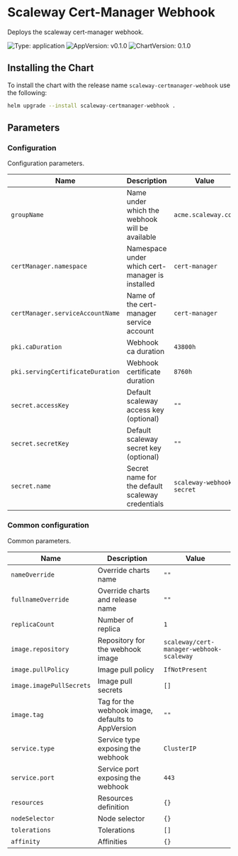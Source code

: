 # Scaleway Cert-Manager Webhook

Deploys the scaleway cert-manager webhook.

![Type: application](https://img.shields.io/badge/Type-application-informational?style=flat-square) ![AppVersion: v0.1.0](https://img.shields.io/badge/AppVersion-v0.1.0-informational?style=flat-square) ![ChartVersion: 0.1.0](https://img.shields.io/badge/ChartVersion-0.1.0-informational?style=flat-square)

## Installing the Chart

To install the chart with the release name `scaleway-certmanager-webhook` use the following:

```sh
helm upgrade --install scaleway-certmanager-webhook .
```

## Parameters

### Configuration

Configuration parameters.

| Name                             | Description                                      | Value                     |
| -------------------------------- | ------------------------------------------------ | ------------------------- |
| `groupName`                      | Name under which the webhook will be available   | `acme.scaleway.com`       |
| `certManager.namespace`          | Namespace under which cert-manager is installed  | `cert-manager`            |
| `certManager.serviceAccountName` | Name of the cert-manager service account         | `cert-manager`            |
| `pki.caDuration`                 | Webhook ca duration                              | `43800h`                  |
| `pki.servingCertificateDuration` | Webhook certificate duration                     | `8760h`                   |
| `secret.accessKey`               | Default scaleway access key (optional)           | `""`                      |
| `secret.secretKey`               | Default scaleway secret key (optional)           | `""`                      |
| `secret.name`                    | Secret name for the default scaleway credentials | `scaleway-webhook-secret` |


### Common configuration

Common parameters.

| Name                     | Description                                       | Value                                    |
| ------------------------ | ------------------------------------------------- | ---------------------------------------- |
| `nameOverride`           | Override charts name                              | `""`                                     |
| `fullnameOverride`       | Override charts and release name                  | `""`                                     |
| `replicaCount`           | Number of replica                                 | `1`                                      |
| `image.repository`       | Repository for the webhook image                  | `scaleway/cert-manager-webhook-scaleway` |
| `image.pullPolicy`       | Image pull policy                                 | `IfNotPresent`                           |
| `image.imagePullSecrets` | Image pull secrets                                | `[]`                                     |
| `image.tag`              | Tag for the webhook image, defaults to AppVersion | `""`                                     |
| `service.type`           | Service type exposing the webhook                 | `ClusterIP`                              |
| `service.port`           | Service port exposing the webhook                 | `443`                                    |
| `resources`              | Resources definition                              | `{}`                                     |
| `nodeSelector`           | Node selector                                     | `{}`                                     |
| `tolerations`            | Tolerations                                       | `[]`                                     |
| `affinity`               | Affinities                                        | `{}`                                     |

